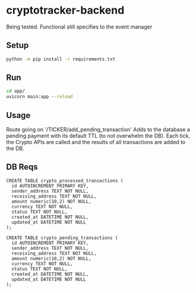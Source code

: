 # cryptotracker-backend

Being tested. Functional still specifies to the event manager

## Setup

```cmd
python -m pip install -r requirements.txt
```

## Run

```cmd
cd app/
uvicorn main:app --reload
```

## Usage

Route going on '/TICKER/add_pending_transaction'
Adds to the database a pending payment with its default TTL (to not overwhelm the DB).
Each tick, the Crypto APIs are called and the results of all transactions are added to the DB.


## DB Reqs

```
CREATE TABLE crypto_processed_transactions (
  id AUTOINCREMENT PRIMARY KEY,
  sender_address TEXT NOT NULL,
  receiving_address TEXT NOT NULL,
  amount numeric(10,2) NOT NULL,
  currency TEXT NOT NULL,
  status TEXT NOT NULL,
  created_at DATETIME NOT NULL,
  updated_at DATETIME NOT NULL
);
```

```
CREATE TABLE crypto_pending_transactions (
  id AUTOINCREMENT PRIMARY KEY,
  sender_address TEXT NOT NULL,
  receiving_address TEXT NOT NULL,
  amount numeric(10,2) NOT NULL,
  currency TEXT NOT NULL,
  status TEXT NOT NULL,
  created_at DATETIME NOT NULL,
  updated_at DATETIME NOT NULL
);
```
